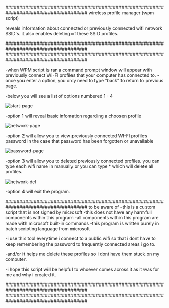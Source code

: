 #####################################################################################
wireless profile manager (wpm script) 

reveals information about connected or previously 
connected wifi network SSID's. it also enables deleting of these SSID profiles.

#####################################################################################
#####################################################################################

-when WPM script is ran a command prompt window will appear with previously connect WI-FI profiles that your computer has connected to. 
-once you enter a option, you only need to type "back" to return to previous page.


-below you will see a list of options numbered 1 - 4

![start-page](https://user-images.githubusercontent.com/52839097/145102435-1f87860c-358b-4e8a-87f0-67f407570ec7.PNG)

-option 1 will reveal basic infomation regarding a choosen profile

![network-page](https://user-images.githubusercontent.com/52839097/145102539-95aef24c-eb5f-49d0-8b21-5804c56c5643.png)


-option 2 will allow you to view previously connected WI-FI profiles password in the case that password has been forgotten or unavailable 

![password-page](https://user-images.githubusercontent.com/52839097/145102563-7c8ebd0b-07e4-4b33-9d5a-f3091f579fe8.png)


-option 3 will allow you to deleted previously connected profiles. you can type each wifi name in manually or you can type * which will delete all profiles.

![network-del](https://user-images.githubusercontent.com/52839097/145102575-66228d46-7661-47bf-887b-09adf25e7880.png)


-option 4 will exit the program. 


#####################################################################################
to be aware of
-this is a custom script that is not signed by microsoft 
-this does not have any harmfull components within this program
-all components within this program are made with microsoft built-in commands 
-this program is written purely in batch scripting language from microsoft

-i use this tool everytime i connect to a public wifi so that i dont have to keep remembering the password to frequently connected areas i go to.

-and/or it helps me delete these profiles so i dont have them stuck on my computer.

-i hope this script will be helpful to whoever comes across it as it was for me and why i created it. 

#####################################################################################
#####################################################################################
